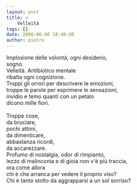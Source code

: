 ```yaml
---
layout: post
title: >
    Velleità
tags: []
date: 2008-06-06 18:48:00
author: pietro
---
```

Implosione delle volontà, ogni desiderio,<br/>sogno.<br/>Velleità. Antibiotico mentale<br/>ribalta ogni cognizione.<br/>Troppi gli orrori per descrivere le emozioni,<br/>troppe le parole per esprimere le sensazioni,<br/>invidio e temo quanti con un petalo <br/>dicono mille fiori.<br/><br/>Troppe cose,<br/>da bruciare,<br/>pochi attimi,<br/>da dimenticare,<br/>abbastanza ricordi,<br/>da accarezzare.<br/>Profumo di nostalgia, odor di rimpianto,<br/>lezzo di malinconia e di gioia non v'è più traccia,<br/>ora come allora<br/>chi è che arranca per vedere il proprio viso?<br/>Chi è tanto stolto da aggrapparsi a un sol sorriso?

